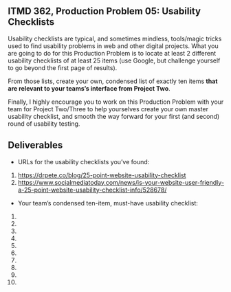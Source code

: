 ## ITMD 362, Production Problem 05: Usability Checklists

Usability checklists are typical, and sometimes mindless, tools/magic tricks used to find usability
problems in web and other digital projects. What you are going to do for this Production Problem is
to locate at least 2 different usability checklists of at least 25 items (use Google, but challenge
yourself to go beyond the first page of results).

From those lists, create your own, condensed list of exactly ten items **that are relevant to your
teams’s interface from Project Two**.

Finally, I highly encourage you to work on this Production Problem with your team for Project
Two/Three to help yourselves create your own master usability checklist, and smooth the way forward
for your first (and second) round of usability testing.

## Deliverables

* URLs for the usability checklists you’ve found:

1. https://drpete.co/blog/25-point-website-usability-checklist
2. https://www.socialmediatoday.com/news/is-your-website-user-friendly-a-25-point-website-usability-checklist-info/528678/

* Your team’s condensed ten-item, must-have usability checklist:

1.
2.
3.
4.
5.
6.
7.
8.
9.
10.
